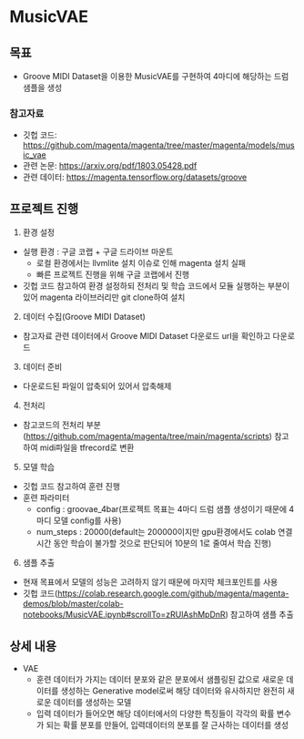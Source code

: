 # MusicVAE

## 목표
- Groove MIDI Dataset을 이용한 MusicVAE를 구현하여 4마디에 해당하는 드럼 샘플을 생성

### 참고자료
- 깃헙 코드: https://github.com/magenta/magenta/tree/master/magenta/models/music_vae
- 관련 논문: https://arxiv.org/pdf/1803.05428.pdf
- 관련 데이터: https://magenta.tensorflow.org/datasets/groove

## 프로젝트 진행

1. 환경 설정
- 실행 환경 : 구글 코랩 + 구글 드라이브 마운트
  - 로컬 환경에서는 llvmlite 설치 이슈로 인해 magenta 설치 실패
  - 빠른 프로젝트 진행을 위해 구글 코랩에서 진행
- 깃헙 코드 참고하여 환경 설정하되 전처리 및 학습 코드에서 모듈 실행하는 부분이 있어 magenta 라이브러리만 git clone하여 설치
  
2. 데이터 수집(Groove MIDI Dataset)
- 참고자료 관련 데이터에서 Groove MIDI Dataset 다운로드 url을 확인하고 다운로드

3. 데이터 준비
- 다운로드된 파일이 압축되어 있어서 압축해제

4. 전처리
- 참고코드의 전처리 부분(https://github.com/magenta/magenta/tree/main/magenta/scripts) 참고하여 midi파일을 tfrecord로 변환

5. 모델 학습
- 깃헙 코드 참고하여 훈련 진행
- 훈련 파라미터
  - config : groovae_4bar(프로젝트 목표는 4마디 드럼 샘플 생성이기 때문에 4마디 모델 config를 사용)
  - num_steps : 20000(default는 200000이지만 gpu환경에서도 colab 연결 시간 동안 학습이 불가할 것으로 판단되어 10분의 1로 줄여서 학습 진행)

6. 샘플 추출
- 현재 목표에서 모델의 성능은 고려하지 않기 때문에 마지막 체크포인트를 사용
- 깃헙 코드(https://colab.research.google.com/github/magenta/magenta-demos/blob/master/colab-notebooks/MusicVAE.ipynb#scrollTo=zRUlAshMpDnR) 참고하여 샘플 추출

## 상세 내용
- VAE
  - 훈련 데이터가 가지는 데이터 분포와 같은 분포에서 샘플링된 값으로 새로운 데이터를 생성하는 Generative model로써 해당 데이터와 유사하지만 완전히 새로운 데이터를 생성하는 모델
  - 입력 데이터가 들어오면 해당 데이터에서의 다양한 특징들이 각각의 확률 변수가 되는 확률 분포를 만들어, 입력데이터의 분포를 잘 근사하는 데이터를 생성

